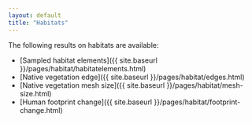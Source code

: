 ```yaml
---
layout: default
title: "Habitats"
---
```


The following results on habitats are available:

* [Sampled habitat elements]({{ site.baseurl }}/pages/habitat/habitatelements.html)
* [Native vegetation edge]({{ site.baseurl }}/pages/habitat/edges.html)
* [Native vegetation mesh size]({{ site.baseurl }}/pages/habitat/mesh-size.html)
* [Human footprint change]({{ site.baseurl }}/pages/habitat/footprint-change.html)
